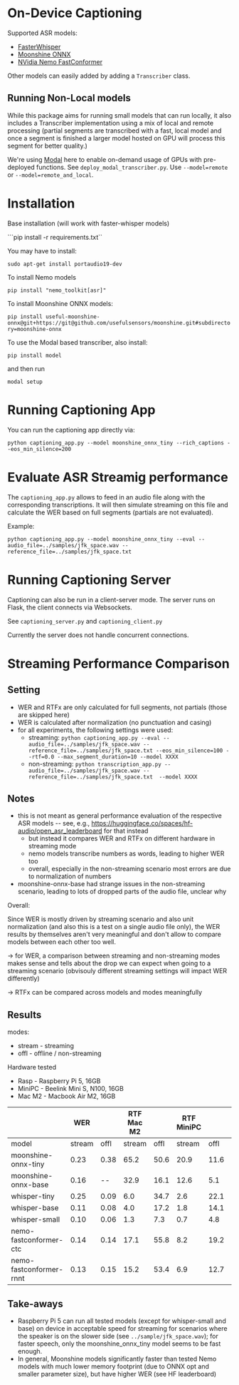 # On-Device Captioning

Supported ASR models:

* [FasterWhisper](https://github.com/SYSTRAN/faster-whisper)
* [Moonshine ONNX](https://github.com/usefulsensors/moonshine)
* [NVidia Nemo FastConformer](https://docs.nvidia.com/nemo-framework/user-guide/latest/nemotoolkit/asr/intro.html)


Other models can easily added by adding a ```Transcriber``` class.

## Running Non-Local models

While this package aims for running small models that can run locally, it also includes a Transcriber implementation using a mix of local and remote processing (partial segments are transcribed with a fast, local model and once a segment is finished a larger model hosted on GPU will process this segment for better quality.)

We're using [Modal](https://modal.com/docs/guide) here to enable on-demand usage of GPUs with pre-deployed functions. See `deploy_modal_transcriber.py`. Use `--model=remote` or `--model=remote_and_local`.

# Installation

Base installation (will work with faster-whisper models)

```pip install -r requirements.txt``

You may have to install:

```sudo apt-get install portaudio19-dev```

To install Nemo models

```pip install "nemo_toolkit[asr]"```

To install Moonshine ONNX models:

```pip install useful-moonshine-onnx@git+https://git@github.com/usefulsensors/moonshine.git#subdirectory=moonshine-onnx```

To use the Modal based transcriber, also install:

```pip install model```

and then run

```modal setup```

# Running Captioning App

You can run the captioning app directly via:

```python captioning_app.py --model moonshine_onnx_tiny --rich_captions --eos_min_silence=200```

# Evaluate ASR Streamig performance

The `captioning_app.py` allows to feed in an audio file along with the corresponding transcriptions. It will then simulate streaming on this file and calculate the WER based on full segments (partials are not evaluated).

Example:

```python captioning_app.py --model moonshine_onnx_tiny --eval --audio_file=../samples/jfk_space.wav --reference_file=../samples/jfk_space.txt```

# Running Captioning Server

Captioning can also be run in a client-server mode. The server runs on Flask, the client connects via Websockets.

See ```captioning_server.py``` and ```captioning_client.py```

Currently the server does not handle concurrent connections.

# Streaming Performance Comparison

## Setting

* WER and RTFx are only calculated for full segments, not partials (those are skipped here)
* WER is calculated after normalization (no punctuation and casing)
* for all experiments, the following settings were used:
  * streaming: ```python captioning_app.py --eval --audio_file=../samples/jfk_space.wav --reference_file=../samples/jfk_space.txt --eos_min_silence=100 --rtf=0.0 --max_segment_duration=10 --model XXXX```
  * non-streaming: ```python transcription_app.py --audio_file=../samples/jfk_space.wav --reference_file=../samples/jfk_space.txt  --model XXXX```  


## Notes


* this is not meant as general performance evaluation of the respective ASR models -- see, e.g., https://huggingface.co/spaces/hf-audio/open_asr_leaderboard for that instead
    * but instead it compares WER and RTFx on different hardware in streaming mode
    * nemo models transcribe numbers as words, leading to higher WER too
    * overall, especially in the non-streaming scenario most errors are due to normalization of numbers
* moonshine-onnx-base had strange issues in the non-streaming scenario, leading to lots of dropped parts of the audio file, unclear why

Overall:

Since WER is mostly driven by streaming scenario and also unit normalization (and also this is a test on a single audio file only), the WER results by themselves aren't very meaningful and don't allow to compare models between each other too well. 

-> for WER, a comparison between streaming and non-streaming modes makes sense and tells about the drop we can expect when going to a streaming scenario (obvisouly different streaming settings will impact WER differently)

-> RTFx can be compared across models and modes meaningfully


## Results

modes:

* stream - streaming
* offl - offline / non-streaming

Hardware tested

* Rasp - Raspberry Pi 5, 16GB
* MiniPC - Beelink Mini S, N100, 16GB
* Mac M2 - Macbook Air M2, 16GB

|                         | WER         || RTF Mac M2  || RTF MiniPC  || RTF Rasp ||
| --                      |  -- | --    |  --   | --  |    -- | --  |    -- | --|
| model                   | stream   | offl  |  stream| offl  |   stream| offl    |     stream|   offl |
| moonshine-onnx-tiny     | 0.23 | 0.38 | 65.2 | 50.6 | 20.9 | 11.6 | 15.1 | 6.3 | 
| moonshine-onnx-base     | 0.16 | -- | 32.9 | 16.1 | 12.6 | 5.1 | 7.8  | 1.9 | 
| whisper-tiny            | 0.25 | 0.09 | 6.0  | 34.7 | 2.6  | 22.1 | 1.1  | 7.1 |
| whisper-base            | 0.11 | 0.08 | 4.0  | 17.2 | 1.8  | 14.1 | 0.8  | 3.5 |
| whisper-small           | 0.10 | 0.06 | 1.3  | 7.3  | 0.7  | 4.8  | 0.1  | 1.0 |
| nemo-fastconformer-ctc  | 0.14 | 0.14 | 17.1 | 55.8 | 8.2  | 19.2 | 4.3  | 6.6 |
| nemo-fastconformer-rnnt | 0.13 | 0.15 | 15.2 | 53.4 | 6.9  | 12.7 | 3.1  | 4.6 | 


## Take-aways

* Raspberry Pi 5 can run all tested models (except for whisper-small and base)  on device in acceptable speed for streaming for scenarios where the speaker is on the slower side (see `../sample/jfk_space.wav`); for faster speech, only the moonshine_onnx_tiny model seems to be fast enough.
* In general, Moonshine models significantly faster than tested Nemo models with much lower memory footprint (due to ONNX opt and smaller parameter size), but have higher WER (see HF leaderboard)


